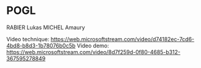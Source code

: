 # POGL

RABIER Lukas
MICHEL Amaury

Video technique: https://web.microsoftstream.com/video/d74182ec-7cd6-4bd8-b8d3-1b78076b0c5b
Video demo: https://web.microsoftstream.com/video/8d7f259d-0f80-4685-b312-367595278849

